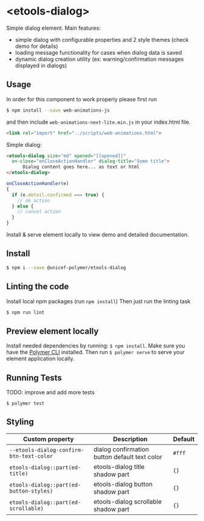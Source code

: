 # \<etools-dialog\>

Simple dialog element.
Main features:
* simple dialog with configurable properties and 2 style themes (check demo for details)
* loading message functionality for cases when dialog data is saved
* dynamic dialog creation utility (ex: warning/confirmation messages displayed in dialogs)

## Usage

In order for this component to work properly please first run

```bash
$ npm install --save web-animations-js
```
and then include `web-animations-next-lite.min.js` in your index.html file.

```html
<link rel="import" href="../scripts/web-animations.html">
```

Simple dialog:
```html
<etools-dialog size="md" opened="[[opened]]"
  on-close="onCloseActionHandler" dialog-title="Some title">
      Dialog content goes here... as text or html
</etools-dialog>
```

```javascript
onCloseActionHandler(e)
{
  if (e.detail.confirmed === true) {
    // ok action
  } else {
    // cancel action
  }
}
```

Install & serve element locally to view demo and detailed documentation.

## Install
```bash
$ npm i --save @unicef-polymer/etools-dialog
```

## Linting the code

Install local npm packages (run `npm install`)
Then just run the linting task

```bash
$ npm run lint
```

## Preview element locally
Install needed dependencies by running: `$ npm install`.
Make sure you have the [Polymer CLI](https://www.npmjs.com/package/polymer-cli) installed. Then run `$ polymer serve` to serve your element application locally.

## Running Tests
TODO: improve and add more tests
```
$ polymer test
```

## Styling
Custom property | Description | Default
----------------|-------------|----------
`--etools-dialog-confirm-btn-text-color` | dialog confirmation button default text color | `#fff`
`etools-dialog::part(ed-title)` | etools-dialog title shadow part | `{}`
`etools-dialog::part(ed-button-styles)` | etools-dialog button shadow part | `{}`
`etools-dialog::part(ed-scrollable)` | etools-dialog scrollable shadow part | `{}`
